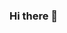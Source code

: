 ### Hi there 👋

<!--
**Thrilok28021996/Thrilok28021996** is a ✨ _special_ ✨ repository because its `README.md` (this file) appears on your GitHub profile.

Here are some ideas to get you started:

- 🔭 I’m currently working on yolov8
- 🌱 I’m currently learning Deep Learning, Aritifical Neural Networks, Machine Learning
- 👯 I’m looking to collaborate with others
- 📫 How to reach me: By email thrilokemmadisetty@protonmail.com
- 🥅 2023 Goals: Contribute to open source projects
- ⚡ Fun fact: I love to watch anime, listen to music, reading books
